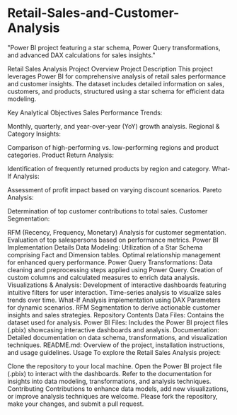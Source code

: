 # Retail-Sales-and-Customer-Analysis
"Power BI project featuring a star schema, Power Query transformations, and advanced DAX calculations for sales insights."


Retail Sales Analysis Project Overview
Project Description
This project leverages Power BI for comprehensive analysis of retail sales performance and customer insights. The dataset includes detailed information on sales, customers, and products, structured using a star schema for efficient data modeling.

Key Analytical Objectives
Sales Performance Trends:

Monthly, quarterly, and year-over-year (YoY) growth analysis.
Regional & Category Insights:

Comparison of high-performing vs. low-performing regions and product categories.
Product Return Analysis:

Identification of frequently returned products by region and category.
What-If Analysis:

Assessment of profit impact based on varying discount scenarios.
Pareto Analysis:

Determination of top customer contributions to total sales.
Customer Segmentation:

RFM (Recency, Frequency, Monetary) Analysis for customer segmentation.
Evaluation of top salespersons based on performance metrics.
Power BI Implementation Details
Data Modeling:
Utilization of a Star Schema comprising Fact and Dimension tables.
Optimal relationship management for enhanced query performance.
Power Query Transformations:
Data cleaning and preprocessing steps applied using Power Query.
Creation of custom columns and calculated measures to enrich data analysis.
Visualizations & Analysis:
Development of interactive dashboards featuring intuitive filters for user interaction.
Time-series analysis to visualize sales trends over time.
What-If Analysis implementation using DAX Parameters for dynamic scenarios.
RFM Segmentation to derive actionable customer insights and sales strategies.
Repository Contents
Data Files: Contains the dataset used for analysis.
Power BI Files: Includes the Power BI project files (.pbix) showcasing interactive dashboards and analysis.
Documentation: Detailed documentation on data schema, transformations, and visualization techniques.
README.md: Overview of the project, installation instructions, and usage guidelines.
Usage
To explore the Retail Sales Analysis project:

Clone the repository to your local machine.
Open the Power BI project file (.pbix) to interact with the dashboards.
Refer to the documentation for insights into data modeling, transformations, and analysis techniques.
Contributing
Contributions to enhance data models, add new visualizations, or improve analysis techniques are welcome. Please fork the repository, make your changes, and submit a pull request.
